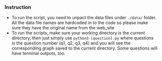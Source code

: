 ### Instruction

* To run the script, you need to unpact the data files under `./data/` folder. All the data file names are hardcoded in to the code so please make sure they have the original name from the web_site
* To run the scripts, make sure your working directory is the current directory, then just simply use `python3 [question].py` where questions is the question number (q1, q2, q3, q4) and you will see the corresponding graph saved to the current directory. Some questions will have terminal outputs, too. 